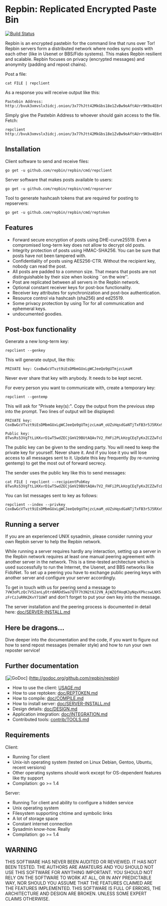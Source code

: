 # Repbin: Replicated Encrypted Paste Bin

[![Build Status](https://travis-ci.org/repbin/repbin.png)](https://travis-ci.org/repbin/repbin)

Repbin is an encrypted pastebin for the command line that runs over Tor!
Repbin servers form a distributed network where nodes sync posts with each other
(like in Usenet or BBS/Fido systems). This makes Repbin resilient and scalable.
Repbin focuses on privacy (encrypted messages) and anonymity (padding and
repost chains).

Post a file:

	cat FILE | repclient

As a response you will receive output like this:

	Pastebin Address: http://bvuk3xmvslx3idcj.onion/3x77hJtt42MkGbs18e1ZvBw9oAftAUrr9K9x4E8rQzed_2PGBikD5hEcXh7kT4vtKPsZuwymWMeBNeGiRpQ24upB3

Simply give the Pastebin Address to whoever should gain access to the file.
Fetch:

	repclient http://bvuk3xmvslx3idcj.onion/3x77hJtt42MkGbs18e1ZvBw9oAftAUrr9K9x4E8rQzed_2PGBikD5hEcXh7kT4vtKPsZuwymWMeBNeGiRpQ24upB3


## Installation

Client software to send and receive files:

	go get -u github.com/repbin/repbin/cmd/repclient

Server software that makes posts available to users:

	go get -u github.com/repbin/repbin/cmd/repserver

Tool to generate hashcash tokens that are required for posting to repservers:

	go get -u github.com/repbin/repbin/cmd/reptoken


## Features

- Forward secure encryption of posts using DHE-curve25519. Even a compromised
  long-term key does not allow to decrypt old posts.
- Integrity protection of posts using HMAC-SHA256. You can be sure that posts
  have not been tampered with.
- Confidentiality of posts using AES256-CTR. Without the recipient key, nobody
  can read the post.
- All posts are padded to a common size. That means that posts are not
  distinguishable by their size when looking ``on the wire''.
- Post are replicated between all servers in the Repbin network.
- Optional constant receiver keys for post-box functionality.
- Receiver key attributes for synchronization and post-box authentication.
- Resource control via hashcash (sha256) and ed25519.
- Some privacy protection by using Tor for all communication and ephemeral keys.
- undocumented goodies.


## Post-box functionality

Generate a new long-term key:

	repclient --genkey

This will generate output, like this:

	PRIVATE key: CoxBwGcVTvzt9iEsDMbmGUxLgWCJeeQo9gUTmjzcLmaM

Never ever share that key with anybody. It needs to be kept secret.

For every person you want to communicate with, create a temporary key:

	repclient --gentemp

This will ask for "Private key(s):". Copy the output from the previous step into the prompt. Two lines of output will be displayed:

	PRIVATE key: CoxBwGcVTvzt9iEsDMbmGUxLgWCJeeQo9gUTmjzcLmaM_oUZsHqsdGaNTjTxFB3r5J5RXx9MYrjkCsrfd9UT4RuJ

	Public key: 8TwsRs53VgTtLiKKvrD1wT5wdZECjGmV29BUtAQAv7V2_FHFi2PLkHzgCEqTyKxZCZZwTcDr7BMwGkAr4wCUGT7Xp

The public key can be given to the sending party. You will need to keep the
private key for yourself. Never share it. And if you lose it you will lose
access to all messages sent to it. Update this key frequently (by re-running gentemp) to get the most out of forward secrecy.

The sender uses the public key like this to send messages:

	cat FILE | repclient --recipientPubKey 8TwsRs53VgTtLiKKvrD1wT5wdZECjGmV29BUtAQAv7V2_FHFi2PLkHzgCEqTyKxZCZZwTcDr7BMwGkAr4wCUGT7Xp
	
You can list messages sent to key as follows:

	repclient --index --privkey CoxBwGcVTvzt9iEsDMbmGUxLgWCJeeQo9gUTmjzcLmaM_oUZsHqsdGaNTjTxFB3r5J5RXx9MYrjkCsrfd9UT4RuJ


## Running a server

If you are an experienced UNIX sysadmin, please consider running your own Repbin
server to help the Repbin network.

While running a server requires hardly any interaction, setting up a server in
the Repbin network requires at least one manual peering agreement with another
server in the network. This is a time-tested architecture which is used
successfully to run the Internet, the Usenet, and BBS networks like FidoNet. To
set up a peering you have to exchange public peering keys with another server
and configure your server accordingly.

To get in touch with us for peering send a message to
`7VW3oPLzQc7VS2anLyDtrdARDdSwa7QTF7h3N2t6J2VN_AjWZQfHoqK3yNqvXPkcswLNXSzFrCzJuRRKZKvY71UWT`
and don't forget to put your own key into the message.

The server installation and the peering process is documented in detail here:
[doc/SERVER-INSTALL.md](https://github.com/repbin/repbin/blob/master/doc/SERVER-INSTALL.md)


## Here be dragons...

Dive deeper into the documentation and the code, if you want to figure out how
to send repost messages (remailer style) and how to run your own reposter
service!


## Further documentation

[![GoDoc](https://godoc.org/github.com/repbin/repbin?status.png)]
(http://godoc.org/github.com/repbin/repbin)

- How to use the client: [USAGE.md](https://github.com/repbin/repbin/blob/master/USAGE.md)
- How to use reptoken: [doc/REPTOKEN.md](https://github.com/repbin/repbin/blob/master/doc/REPTOKEN.md)
- How to compile: [doc/COMPILE.md](https://github.com/repbin/repbin/blob/master/doc/COMPILE.md)
- How to install server: [doc/SERVER-INSTALL.md](https://github.com/repbin/repbin/blob/master/doc/SERVER-INSTALL.md)
- Design details: [doc/DESIGN.md](https://github.com/repbin/repbin/blob/master/doc/DESIGN.md)
- Application integration: [doc/INTEGRATION.md](https://github.com/repbin/repbin/blob/master/doc/INTEGRATION.md)
- Contributed tools: [contrib/TOOLS.md](https://github.com/repbin/repbin/blob/master/contrib/TOOLS.md)


## Requirements

Client:
- Running Tor client
- Unix-ish operating system (tested on Linux Debian, Gentoo, Ubuntu, recent versions)
- Other operating systems should work except for OS-dependent features like tty support
- Compilation: go >= 1.4

Server:
- Running Tor client and ability to configure a hidden service
- Unix operating system
- Filesystem supporting chtime and symbolic links
- A lot of storage space
- Constant internet connection
- Sysadmin know-how. Really
- Compilation: go >= 1.4


## WARNING

THIS SOFTWARE HAS NEVER BEEN AUDITED OR REVIEWED. IT HAS NOT BEEN TESTED. THE
AUTHORS ARE AMATEURS AND YOU SHOULD NOT USE THIS SOFTWARE FOR ANYTHING
IMPORTANT. YOU SHOULD NOT RELY ON THE SOFTWARE TO WORK AT ALL, OR IN ANY
PREDICTABLE WAY, NOR SHOULD YOU ASSUME THAT THE FEATURES CLAIMED ARE THE
FEATURES IMPLEMENTED. THIS SOFTWARE IS FULL OF ERRORS, THE ARCHITECTURE AND
DESIGN ARE BROKEN. UNLESS SOME EXPERT CLAIMS OTHERWISE.
